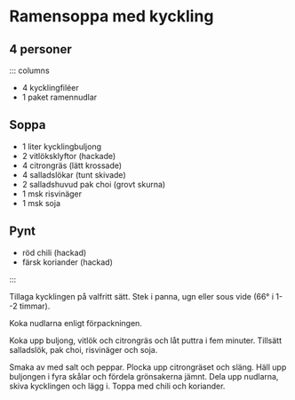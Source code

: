 # Ramensoppa med kyckling

## 4 personer

::: columns

-   4 kycklingfiléer
-   1 paket ramennudlar

## Soppa 

-   1 liter kycklingbuljong
-   2 vitlöksklyftor (hackade)
-   4 citrongräs (lätt krossade)
-   4 salladslökar (tunt skivade)
-   2 salladshuvud pak choi (grovt skurna)
-   1 msk risvinäger
-   1 msk soja

## Pynt

-   röd chili (hackad)
-   färsk koriander (hackad)

:::

Tillaga kycklingen på valfritt sätt. Stek i panna, ugn eller sous vide (66° i 1--2
timmar).

Koka nudlarna enligt förpackningen.

Koka upp buljong, vitlök och citrongräs och låt puttra i fem minuter. Tillsätt salladslök,
pak choi, risvinäger och soja.

Smaka av med salt och peppar. Plocka upp citrongräset och släng. Häll upp buljongen i fyra
skålar och fördela grönsakerna jämnt. Dela upp nudlarna, skiva kycklingen och lägg i.
Toppa med chili och koriander.


